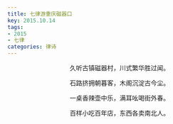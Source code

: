 ```yaml
---
title: 七律游重庆磁器口
key: 2015.10.14
tags: 
- 2015
- 七律
categories: 律诗
---
```


<p align="center">久听古镇磁器村，川式繁华胜过闻。
</p>
<p align="center">石路挤拥朝暮客，木阁沉淀古今尘。
</p>
<p align="center">一桌香辣壶中乐，满耳吆喝街外春。
</p>
<p align="center">百样小吃百年店，东西各卖南北人。
</p>

